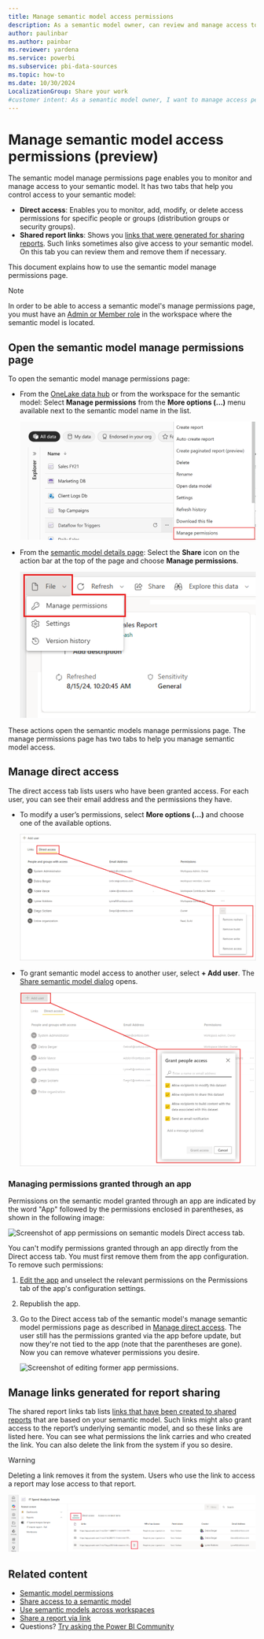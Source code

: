 ```yaml
---
title: Manage semantic model access permissions
description: As a semantic model owner, can review and manage access to your semantic model, to help keep your sensitive data secure.
author: paulinbar
ms.author: painbar
ms.reviewer: yardena
ms.service: powerbi
ms.subservice: pbi-data-sources
ms.topic: how-to
ms.date: 10/30/2024
LocalizationGroup: Share your work
#customer intent: As a semantic model owner, I want to manage access permissions to my semantic model so that I can ensure the security and proper access control of sensitive data.
---
```

# Manage semantic model access permissions (preview)

The semantic model manage permissions page enables you to monitor and manage access to your semantic model. It has two tabs that help you control access to your semantic model:

* **Direct access**: Enables you to monitor, add, modify, or delete access permissions for specific people or groups (distribution groups or security groups).
* **Shared report links**: Shows you [links that were generated for sharing reports](../collaborate-share/service-share-dashboards.md). Such links sometimes also give access to your semantic model. On this tab you can review them and remove them if necessary.

This document explains how to use the semantic model manage permissions page.

>[!NOTE]
> In order to be able to access a semantic model's manage permissions page, you must have an [Admin or Member role](../collaborate-share/service-roles-new-workspaces.md) in the workspace where the semantic model is located.

## Open the semantic model manage permissions page

To open the semantic model manage permissions page:

* From the [OneLake data hub](service-data-hub.md#find-the-data-you-need) or from the workspace for the semantic model: Select **Manage permissions** from the **More options (…)** menu available next to the semantic model name in the list.

    ![Screenshot of menu command to open the semantic model manage permissions page from the list of items in a workspace or the OneLake data hub.](media/service-datasets-manage-access-permissions/power-bi-dataset-manage-permissions-entry-datasets-hub-page.png)

* From the [semantic model details page](service-dataset-details-page.md#supported-actions): Select the **Share** icon on the action bar at the top of the page and choose **Manage permissions**.

    ![Screenshot of menu command to open the semantic model manage permissions page from the semantic model info page.](media/service-datasets-manage-access-permissions/power-bi-dataset-manage-permissions-entry-dataset-info-page.png)

These actions open the semantic models manage permissions page. The manage permissions page has two tabs to help you manage semantic model access.

## Manage direct access

The direct access tab lists users who have been granted access. For each user, you can see their email address and the permissions they have.

* To modify a user’s permissions, select **More options (…)** and choose one of the available options.

    ![Screenshot of modifying permissions from the direct access tab on the semantic model manage permissions page.](media/service-datasets-manage-access-permissions/power-bi-dataset-direct-access-tab-modify.png)

* To grant semantic model access to another user, select **+ Add user**. The [Share semantic model dialog](service-datasets-share.md) opens.

    ![Screenshot of granting access permissions from the direct access tab on the semantic model manage permissions page.](media/service-datasets-manage-access-permissions/power-bi-dataset-direct-access-tab-add-user.png)

### Managing permissions granted through an app

Permissions on the semantic model granted through an app are indicated by the word "App" followed by the permissions enclosed in parentheses, as shown in the following image:

![Screenshot of app permissions on semantic models Direct access tab.](media/service-datasets-manage-access-permissions/power-bi-dataset-direct-access-tab-app-permissions.png)

You can't modify permissions granted through an app directly from the Direct access tab. You must first remove them from the app configuration. To remove such permissions:

1. [Edit the app](../collaborate-share/service-create-distribute-apps.md#change-your-published-app) and unselect the relevant permissions on the Permissions tab of the app's configuration settings.

1. Republish the app.

1. Go to the Direct access tab of the semantic model's manage semantic model permissions page as described in [Manage direct access](#manage-direct-access). The user still has the permissions granted via the app before update, but now they're not tied to the app (note that the parentheses are gone). Now you can remove whatever permissions you desire.

    ![Screenshot of editing former app permissions.](media/service-datasets-manage-access-permissions/power-bi-dataset-direct-access-tab-app-permissions-remove.png)

## Manage links generated for report sharing

The shared report links tab lists [links that have been created to shared reports](../collaborate-share/service-share-dashboards.md) that are based on your semantic model. Such links might also grant access to the report’s underlying semantic model, and so these links are listed here. You can see what permissions the link carries and who created the link. You can also delete the link from the system if you so desire.

>[!WARNING]
> Deleting a link removes it from the system. Users who use the link to access a report may lose access to that report.

![Screenshot of shared report links tab on the semantic model manage permissions page.](media/service-datasets-manage-access-permissions/power-bi-dataset-shared-report-links-tab.png)

## Related content

* [Semantic model permissions](./service-datasets-permissions.md)
* [Share access to a semantic model](./service-datasets-share.md)
* [Use semantic models across workspaces](./service-datasets-across-workspaces.md)
* [Share a report via link](../collaborate-share/service-share-dashboards.md#share-a-report-via-link)
* Questions? [Try asking the Power BI Community](https://community.powerbi.com/)

